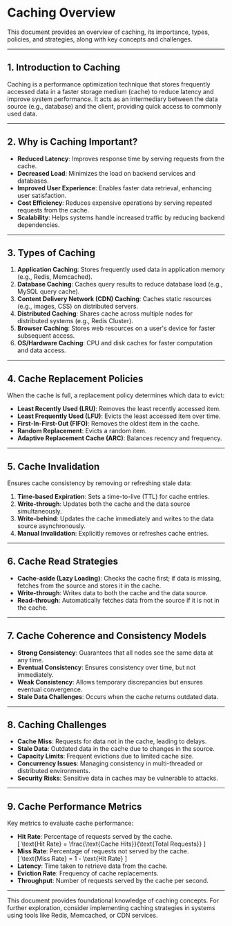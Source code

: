 # Caching Overview

This document provides an overview of caching, its importance, types, policies, and strategies, along with key concepts and challenges.

---

## 1. Introduction to Caching
Caching is a performance optimization technique that stores frequently accessed data in a faster storage medium (cache) to reduce latency and improve system performance. It acts as an intermediary between the data source (e.g., database) and the client, providing quick access to commonly used data.

---

## 2. Why is Caching Important?
- **Reduced Latency**: Improves response time by serving requests from the cache.
- **Decreased Load**: Minimizes the load on backend services and databases.
- **Improved User Experience**: Enables faster data retrieval, enhancing user satisfaction.
- **Cost Efficiency**: Reduces expensive operations by serving repeated requests from the cache.
- **Scalability**: Helps systems handle increased traffic by reducing backend dependencies.

---

## 3. Types of Caching
1. **Application Caching**: Stores frequently used data in application memory (e.g., Redis, Memcached).
2. **Database Caching**: Caches query results to reduce database load (e.g., MySQL query cache).
3. **Content Delivery Network (CDN) Caching**: Caches static resources (e.g., images, CSS) on distributed servers.
4. **Distributed Caching**: Shares cache across multiple nodes for distributed systems (e.g., Redis Cluster).
5. **Browser Caching**: Stores web resources on a user's device for faster subsequent access.
6. **OS/Hardware Caching**: CPU and disk caches for faster computation and data access.

---

## 4. Cache Replacement Policies
When the cache is full, a replacement policy determines which data to evict:
- **Least Recently Used (LRU)**: Removes the least recently accessed item.
- **Least Frequently Used (LFU)**: Evicts the least accessed item over time.
- **First-In-First-Out (FIFO)**: Removes the oldest item in the cache.
- **Random Replacement**: Evicts a random item.
- **Adaptive Replacement Cache (ARC)**: Balances recency and frequency.

---

## 5. Cache Invalidation
Ensures cache consistency by removing or refreshing stale data:
1. **Time-based Expiration**: Sets a time-to-live (TTL) for cache entries.
2. **Write-through**: Updates both the cache and the data source simultaneously.
3. **Write-behind**: Updates the cache immediately and writes to the data source asynchronously.
4. **Manual Invalidation**: Explicitly removes or refreshes cache entries.

---

## 6. Cache Read Strategies
- **Cache-aside (Lazy Loading)**: Checks the cache first; if data is missing, fetches from the source and stores it in the cache.
- **Write-through**: Writes data to both the cache and the data source.
- **Read-through**: Automatically fetches data from the source if it is not in the cache.

---

## 7. Cache Coherence and Consistency Models
- **Strong Consistency**: Guarantees that all nodes see the same data at any time.
- **Eventual Consistency**: Ensures consistency over time, but not immediately.
- **Weak Consistency**: Allows temporary discrepancies but ensures eventual convergence.
- **Stale Data Challenges**: Occurs when the cache returns outdated data.

---

## 8. Caching Challenges
- **Cache Miss**: Requests for data not in the cache, leading to delays.
- **Stale Data**: Outdated data in the cache due to changes in the source.
- **Capacity Limits**: Frequent evictions due to limited cache size.
- **Concurrency Issues**: Managing consistency in multi-threaded or distributed environments.
- **Security Risks**: Sensitive data in caches may be vulnerable to attacks.

---

## 9. Cache Performance Metrics
Key metrics to evaluate cache performance:
- **Hit Rate**: Percentage of requests served by the cache.  
  \[ \text{Hit Rate} = \frac{\text{Cache Hits}}{\text{Total Requests}} \]
- **Miss Rate**: Percentage of requests not served by the cache.  
  \[ \text{Miss Rate} = 1 - \text{Hit Rate} \]
- **Latency**: Time taken to retrieve data from the cache.
- **Eviction Rate**: Frequency of cache replacements.
- **Throughput**: Number of requests served by the cache per second.

---

This document provides foundational knowledge of caching concepts. For further exploration, consider implementing caching strategies in systems using tools like Redis, Memcached, or CDN services.

